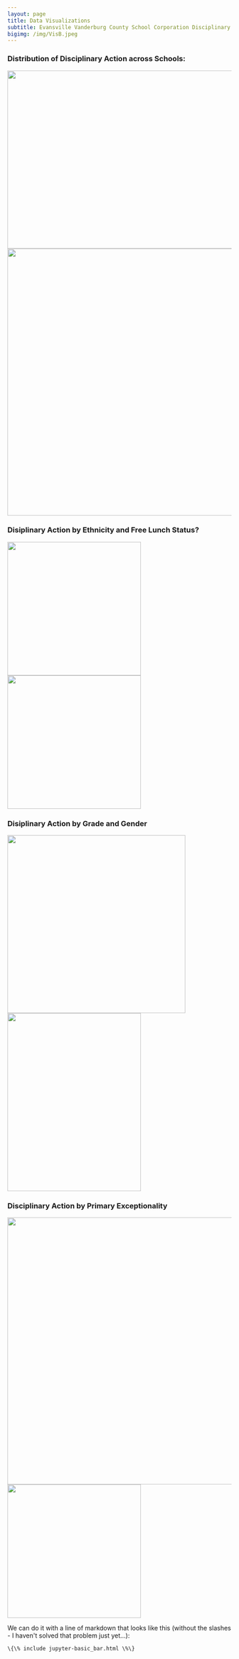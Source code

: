 ```yaml
---
layout: page
title: Data Visualizations
subtitle: Evansville Vanderburg County School Corporation Disciplinary Data
bigimg: /img/VisB.jpeg
---
```


### Distribution of Disciplinary Action across Schools:

<img src="../img/treemapSchool_Name.png" width="600" height="400" class="inline">
<img src="../img/histSchool_Name.png" width="600" hegith="300" class="inline">
<!--![treemap](/img/treemapSchool_Name.png)-->

### Disiplinary Action by Ethnicity and Free Lunch Status?

<p float="left">
  <img src="../img/pieEthnicity.png" width="300" class="inline"/>
  <img src="../img/pieFRL.png" width="300" class="inline"/> 
</p>


### Disiplinary Action by Grade and Gender
<p float="left">
  <img src="../img/vBarGradevsDisciplinary_Action.png" width="400" class="inline"/>
  <img src="../img/vBarGendervsDisciplinary_Action.png" width="300" height="400" class="inline"/> 
</p>

### Disciplinary Action by Primary Exceptionality
<p float="left">
  <img src="../img/vBarPrimary_ExcepitionalityvsDisciplinary_Action.png" width="600" class="inline"/>
  <img src="../img/vBarGendervsDisciplinary_Action.png" width="300" class="inline"/>
</p>



We can do it with a line of markdown that looks like this (without the slashes - I haven't solved that problem just yet...):
```
\{\% include jupyter-basic_bar.html \%\}
```
